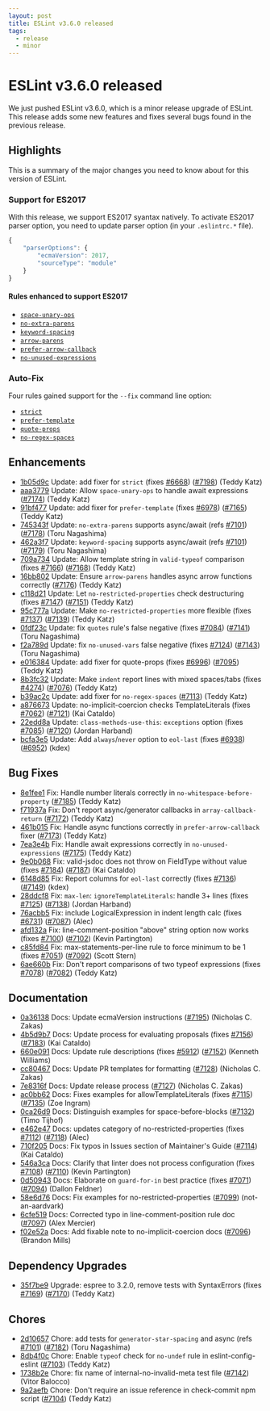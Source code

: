 ```yaml
---
layout: post
title: ESLint v3.6.0 released
tags:
  - release
  - minor
---
```

# ESLint v3.6.0 released

We just pushed ESLint v3.6.0, which is a minor release upgrade of ESLint. This release adds some new features and fixes several bugs found in the previous release. 

## Highlights

This is a summary of the major changes you need to know about for this version of ESLint.

### Support for ES2017

With this release, we support ES2017 syantax natively. To activate ES2017 parser option, you need to update parser option (in your `.eslintrc.*` file).

```js
{
    "parserOptions": {
        "ecmaVersion": 2017,
        "sourceType": "module"
    }
}
```

#### Rules enhanced to support ES2017

* [`space-unary-ops`](http://eslint.org/docs/rules/space-unary-ops)
* [`no-extra-parens`](http://eslint.org/docs/rules/no-extra-parens)
* [`keyword-spacing`](http://eslint.org/docs/rules/keyword-spacing)
* [`arrow-parens`](http://eslint.org/docs/rules/arrow-parens)
* [`prefer-arrow-callback`](http://eslint.org/docs/rules/prefer-arrow-callback)
* [`no-unused-expressions`](http://eslint.org/docs/rules/no-unused-expressions)

### Auto-Fix

Four rules gained support for the `--fix` command line option:

* [`strict`](http://eslint.org/docs/rules/strict)
* [`prefer-template`](http://eslint.org/docs/rules/prefer-template)
* [`quote-props`](http://eslint.org/docs/rules/quote-props)
* [`no-regex-spaces`](http://eslint.org/docs/rules/no-regex-spaces)







## Enhancements


* [1b05d9c](https://github.com/eslint/eslint/commit/1b05d9c) Update: add fixer for `strict` (fixes [#6668](https://github.com/eslint/eslint/issues/6668)) ([#7198](https://github.com/eslint/eslint/issues/7198)) (Teddy Katz)
* [aaa3779](https://github.com/eslint/eslint/commit/aaa3779) Update: Allow `space-unary-ops` to handle await expressions ([#7174](https://github.com/eslint/eslint/issues/7174)) (Teddy Katz)
* [91bf477](https://github.com/eslint/eslint/commit/91bf477) Update: add fixer for `prefer-template` (fixes [#6978](https://github.com/eslint/eslint/issues/6978)) ([#7165](https://github.com/eslint/eslint/issues/7165)) (Teddy Katz)
* [745343f](https://github.com/eslint/eslint/commit/745343f) Update: `no-extra-parens` supports async/await (refs [#7101](https://github.com/eslint/eslint/issues/7101)) ([#7178](https://github.com/eslint/eslint/issues/7178)) (Toru Nagashima)
* [462a3f7](https://github.com/eslint/eslint/commit/462a3f7) Update: `keyword-spacing` supports async/await (refs [#7101](https://github.com/eslint/eslint/issues/7101)) ([#7179](https://github.com/eslint/eslint/issues/7179)) (Toru Nagashima)
* [709a734](https://github.com/eslint/eslint/commit/709a734) Update: Allow template string in `valid-typeof` comparison (fixes [#7166](https://github.com/eslint/eslint/issues/7166)) ([#7168](https://github.com/eslint/eslint/issues/7168)) (Teddy Katz)
* [16bb802](https://github.com/eslint/eslint/commit/16bb802) Update: Ensure `arrow-parens` handles async arrow functions correctly ([#7176](https://github.com/eslint/eslint/issues/7176)) (Teddy Katz)
* [c118d21](https://github.com/eslint/eslint/commit/c118d21) Update: Let `no-restricted-properties` check destructuring (fixes [#7147](https://github.com/eslint/eslint/issues/7147)) ([#7151](https://github.com/eslint/eslint/issues/7151)) (Teddy Katz)
* [95c777a](https://github.com/eslint/eslint/commit/95c777a) Update: Make `no-restricted-properties` more flexible (fixes [#7137](https://github.com/eslint/eslint/issues/7137)) ([#7139](https://github.com/eslint/eslint/issues/7139)) (Teddy Katz)
* [0fdf23c](https://github.com/eslint/eslint/commit/0fdf23c) Update: fix `quotes` rule's false negative (fixes [#7084](https://github.com/eslint/eslint/issues/7084)) ([#7141](https://github.com/eslint/eslint/issues/7141)) (Toru Nagashima)
* [f2a789d](https://github.com/eslint/eslint/commit/f2a789d) Update: fix `no-unused-vars` false negative (fixes [#7124](https://github.com/eslint/eslint/issues/7124)) ([#7143](https://github.com/eslint/eslint/issues/7143)) (Toru Nagashima)
* [e016384](https://github.com/eslint/eslint/commit/e016384) Update: add fixer for quote-props (fixes [#6996](https://github.com/eslint/eslint/issues/6996)) ([#7095](https://github.com/eslint/eslint/issues/7095)) (Teddy Katz)
* [8b3fc32](https://github.com/eslint/eslint/commit/8b3fc32) Update: Make `indent` report lines with mixed spaces/tabs (fixes [#4274](https://github.com/eslint/eslint/issues/4274)) ([#7076](https://github.com/eslint/eslint/issues/7076)) (Teddy Katz)
* [b39ac2c](https://github.com/eslint/eslint/commit/b39ac2c) Update: add fixer for `no-regex-spaces` ([#7113](https://github.com/eslint/eslint/issues/7113)) (Teddy Katz)
* [a876673](https://github.com/eslint/eslint/commit/a876673) Update: no-implicit-coercion checks TemplateLiterals (fixes [#7062](https://github.com/eslint/eslint/issues/7062)) ([#7121](https://github.com/eslint/eslint/issues/7121)) (Kai Cataldo)
* [22edd8a](https://github.com/eslint/eslint/commit/22edd8a) Update: `class-methods-use-this`: `exceptions` option (fixes [#7085](https://github.com/eslint/eslint/issues/7085)) ([#7120](https://github.com/eslint/eslint/issues/7120)) (Jordan Harband)
* [bcfa3e5](https://github.com/eslint/eslint/commit/bcfa3e5) Update: Add `always`/`never` option to `eol-last` (fixes [#6938](https://github.com/eslint/eslint/issues/6938)) ([#6952](https://github.com/eslint/eslint/issues/6952)) (kdex)




## Bug Fixes


* [8e1fee1](https://github.com/eslint/eslint/commit/8e1fee1) Fix: Handle number literals correctly in `no-whitespace-before-property` ([#7185](https://github.com/eslint/eslint/issues/7185)) (Teddy Katz)
* [f71937a](https://github.com/eslint/eslint/commit/f71937a) Fix: Don't report async/generator callbacks in `array-callback-return` ([#7172](https://github.com/eslint/eslint/issues/7172)) (Teddy Katz)
* [461b015](https://github.com/eslint/eslint/commit/461b015) Fix: Handle async functions correctly in `prefer-arrow-callback` fixer ([#7173](https://github.com/eslint/eslint/issues/7173)) (Teddy Katz)
* [7ea3e4b](https://github.com/eslint/eslint/commit/7ea3e4b) Fix: Handle await expressions correctly in `no-unused-expressions` ([#7175](https://github.com/eslint/eslint/issues/7175)) (Teddy Katz)
* [9e0b068](https://github.com/eslint/eslint/commit/9e0b068) Fix: valid-jsdoc does not throw on FieldType without value (fixes [#7184](https://github.com/eslint/eslint/issues/7184)) ([#7187](https://github.com/eslint/eslint/issues/7187)) (Kai Cataldo)
* [6148d85](https://github.com/eslint/eslint/commit/6148d85) Fix: Report columns for `eol-last` correctly (fixes [#7136](https://github.com/eslint/eslint/issues/7136)) ([#7149](https://github.com/eslint/eslint/issues/7149)) (kdex)
* [28ddcf8](https://github.com/eslint/eslint/commit/28ddcf8) Fix: `max-len`: `ignoreTemplateLiterals`: handle 3+ lines (fixes [#7125](https://github.com/eslint/eslint/issues/7125)) ([#7138](https://github.com/eslint/eslint/issues/7138)) (Jordan Harband)
* [76acbb5](https://github.com/eslint/eslint/commit/76acbb5) Fix: include LogicalExpression in indent length calc  (fixes [#6731](https://github.com/eslint/eslint/issues/6731)) ([#7087](https://github.com/eslint/eslint/issues/7087)) (Alec)
* [afd132a](https://github.com/eslint/eslint/commit/afd132a) Fix: line-comment-position "above" string option now works (fixes [#7100](https://github.com/eslint/eslint/issues/7100)) ([#7102](https://github.com/eslint/eslint/issues/7102)) (Kevin Partington)
* [c85fd84](https://github.com/eslint/eslint/commit/c85fd84) Fix: max-statements-per-line rule to force minimum to be 1 (fixes [#7051](https://github.com/eslint/eslint/issues/7051)) ([#7092](https://github.com/eslint/eslint/issues/7092)) (Scott Stern)
* [6ae660b](https://github.com/eslint/eslint/commit/6ae660b) Fix: Don't report comparisons of two typeof expressions (fixes [#7078](https://github.com/eslint/eslint/issues/7078)) ([#7082](https://github.com/eslint/eslint/issues/7082)) (Teddy Katz)




## Documentation


* [0a36138](https://github.com/eslint/eslint/commit/0a36138) Docs: Update ecmaVersion instructions ([#7195](https://github.com/eslint/eslint/issues/7195)) (Nicholas C. Zakas)
* [4b5d9b7](https://github.com/eslint/eslint/commit/4b5d9b7) Docs: Update process for evaluating proposals (fixes [#7156](https://github.com/eslint/eslint/issues/7156)) ([#7183](https://github.com/eslint/eslint/issues/7183)) (Kai Cataldo)
* [660e091](https://github.com/eslint/eslint/commit/660e091) Docs: Update rule descriptions (fixes [#5912](https://github.com/eslint/eslint/issues/5912)) ([#7152](https://github.com/eslint/eslint/issues/7152)) (Kenneth Williams)
* [cc80467](https://github.com/eslint/eslint/commit/cc80467) Docs: Update PR templates for formatting ([#7128](https://github.com/eslint/eslint/issues/7128)) (Nicholas C. Zakas)
* [7e8316f](https://github.com/eslint/eslint/commit/7e8316f) Docs: Update release process ([#7127](https://github.com/eslint/eslint/issues/7127)) (Nicholas C. Zakas)
* [ac0bb62](https://github.com/eslint/eslint/commit/ac0bb62) Docs: Fixes examples for allowTemplateLiterals (fixes [#7115](https://github.com/eslint/eslint/issues/7115)) ([#7135](https://github.com/eslint/eslint/issues/7135)) (Zoe Ingram)
* [0ca26d9](https://github.com/eslint/eslint/commit/0ca26d9) Docs: Distinguish examples for space-before-blocks ([#7132](https://github.com/eslint/eslint/issues/7132)) (Timo Tijhof)
* [e462e47](https://github.com/eslint/eslint/commit/e462e47) Docs: updates category of no-restricted-properties (fixes [#7112](https://github.com/eslint/eslint/issues/7112)) ([#7118](https://github.com/eslint/eslint/issues/7118)) (Alec)
* [710f205](https://github.com/eslint/eslint/commit/710f205) Docs: Fix typos in Issues section of Maintainer's Guide ([#7114](https://github.com/eslint/eslint/issues/7114)) (Kai Cataldo)
* [546a3ca](https://github.com/eslint/eslint/commit/546a3ca) Docs: Clarify that linter does not process configuration (fixes [#7108](https://github.com/eslint/eslint/issues/7108)) ([#7110](https://github.com/eslint/eslint/issues/7110)) (Kevin Partington)
* [0d50943](https://github.com/eslint/eslint/commit/0d50943) Docs: Elaborate on `guard-for-in` best practice (fixes [#7071](https://github.com/eslint/eslint/issues/7071)) ([#7094](https://github.com/eslint/eslint/issues/7094)) (Dallon Feldner)
* [58e6d76](https://github.com/eslint/eslint/commit/58e6d76) Docs: Fix examples for no-restricted-properties ([#7099](https://github.com/eslint/eslint/issues/7099)) (not-an-aardvark)
* [6cfe519](https://github.com/eslint/eslint/commit/6cfe519) Docs: Corrected typo in line-comment-position rule doc ([#7097](https://github.com/eslint/eslint/issues/7097)) (Alex Mercier)
* [f02e52a](https://github.com/eslint/eslint/commit/f02e52a) Docs: Add fixable note to no-implicit-coercion docs ([#7096](https://github.com/eslint/eslint/issues/7096)) (Brandon Mills)




## Dependency Upgrades


* [35f7be9](https://github.com/eslint/eslint/commit/35f7be9) Upgrade: espree to 3.2.0, remove tests with SyntaxErrors (fixes [#7169](https://github.com/eslint/eslint/issues/7169)) ([#7170](https://github.com/eslint/eslint/issues/7170)) (Teddy Katz)






## Chores


* [2d10657](https://github.com/eslint/eslint/commit/2d10657) Chore: add tests for `generator-star-spacing` and async (refs [#7101](https://github.com/eslint/eslint/issues/7101)) ([#7182](https://github.com/eslint/eslint/issues/7182)) (Toru Nagashima)
* [8db4f0c](https://github.com/eslint/eslint/commit/8db4f0c) Chore: Enable `typeof` check for `no-undef` rule in eslint-config-eslint ([#7103](https://github.com/eslint/eslint/issues/7103)) (Teddy Katz)
* [1738b2e](https://github.com/eslint/eslint/commit/1738b2e) Chore: fix name of internal-no-invalid-meta test file ([#7142](https://github.com/eslint/eslint/issues/7142)) (Vitor Balocco)
* [9a2aefb](https://github.com/eslint/eslint/commit/9a2aefb) Chore: Don't require an issue reference in check-commit npm script ([#7104](https://github.com/eslint/eslint/issues/7104)) (Teddy Katz)



